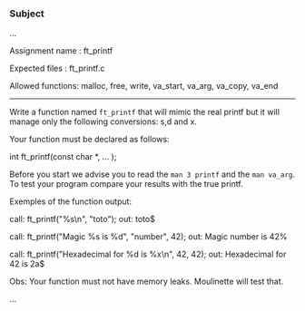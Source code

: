 ### Subject
...

Assignment name  : ft_printf

Expected files   : ft_printf.c

Allowed functions: malloc, free, write, va_start, va_arg, va_copy, va_end

--------------------------------------------------------------------------
Write a function named `ft_printf` that will mimic the real printf but 
it will manage only the following conversions: s,d and x.

Your function must be declared as follows:

int ft_printf(const char *, ... );

Before you start we advise you to read the `man 3 printf` and the `man va_arg`.
To test your program compare your results with the true printf.

Exemples of the function output:

call: ft_printf("%s\n", "toto");
out: toto$

call: ft_printf("Magic %s is %d", "number", 42);
out: Magic number is 42%

call: ft_printf("Hexadecimal for %d is %x\n", 42, 42);
out: Hexadecimal for 42 is 2a$

Obs: Your function must not have memory leaks. Moulinette will test that.

...
